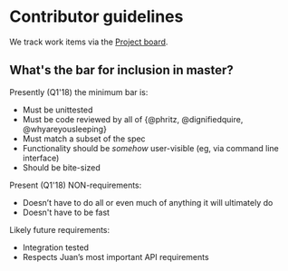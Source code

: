 # Contributor guidelines

We track work items via the [Project board](https://github.com/orgs/filecoin-project/projects/2).

## What's the bar for inclusion in master?

Presently (Q1'18) the minimum bar is:
 * Must be unittested
 * Must be code reviewed by all of {@phritz, @dignifiedquire, @whyareyousleeping}
 * Must match a subset of the spec
 * Functionality should be _somehow_ user-visible (eg, via command line interface)
 * Should be bite-sized

Present (Q1'18) NON-requirements:
 * Doesn’t have to do all or even much of anything it will ultimately do
 * Doesn't have to be fast

Likely future requirements:
 * Integration tested
 * Respects Juan’s most important API requirements
